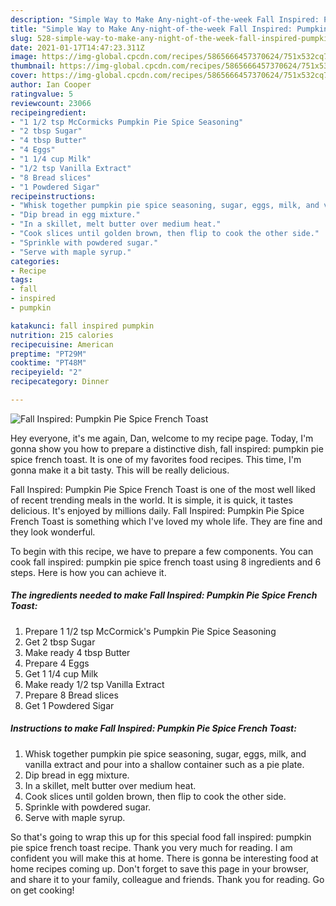 ```yaml
---
description: "Simple Way to Make Any-night-of-the-week Fall Inspired: Pumpkin Pie Spice French Toast"
title: "Simple Way to Make Any-night-of-the-week Fall Inspired: Pumpkin Pie Spice French Toast"
slug: 528-simple-way-to-make-any-night-of-the-week-fall-inspired-pumpkin-pie-spice-french-toast
date: 2021-01-17T14:47:23.311Z
image: https://img-global.cpcdn.com/recipes/5865666457370624/751x532cq70/fall-inspired-pumpkin-pie-spice-french-toast-recipe-main-photo.jpg
thumbnail: https://img-global.cpcdn.com/recipes/5865666457370624/751x532cq70/fall-inspired-pumpkin-pie-spice-french-toast-recipe-main-photo.jpg
cover: https://img-global.cpcdn.com/recipes/5865666457370624/751x532cq70/fall-inspired-pumpkin-pie-spice-french-toast-recipe-main-photo.jpg
author: Ian Cooper
ratingvalue: 5
reviewcount: 23066
recipeingredient:
- "1 1/2 tsp McCormicks Pumpkin Pie Spice Seasoning"
- "2 tbsp Sugar"
- "4 tbsp Butter"
- "4 Eggs"
- "1 1/4 cup Milk"
- "1/2 tsp Vanilla Extract"
- "8 Bread slices"
- "1 Powdered Sigar"
recipeinstructions:
- "Whisk together pumpkin pie spice seasoning, sugar, eggs, milk, and vanilla extract and pour into a shallow container such as a pie plate."
- "Dip bread in egg mixture."
- "In a skillet, melt butter over medium heat."
- "Cook slices until golden brown, then flip to cook the other side."
- "Sprinkle with powdered sugar."
- "Serve with maple syrup."
categories:
- Recipe
tags:
- fall
- inspired
- pumpkin

katakunci: fall inspired pumpkin 
nutrition: 215 calories
recipecuisine: American
preptime: "PT29M"
cooktime: "PT48M"
recipeyield: "2"
recipecategory: Dinner

---
```



![Fall Inspired: Pumpkin Pie Spice French Toast](https://img-global.cpcdn.com/recipes/5865666457370624/751x532cq70/fall-inspired-pumpkin-pie-spice-french-toast-recipe-main-photo.jpg)

Hey everyone, it's me again, Dan, welcome to my recipe page. Today, I'm gonna show you how to prepare a distinctive dish, fall inspired: pumpkin pie spice french toast. It is one of my favorites food recipes. This time, I'm gonna make it a bit tasty. This will be really delicious.

Fall Inspired: Pumpkin Pie Spice French Toast is one of the most well liked of recent trending meals in the world. It is simple, it is quick, it tastes delicious. It's enjoyed by millions daily. Fall Inspired: Pumpkin Pie Spice French Toast is something which I've loved my whole life. They are fine and they look wonderful.




To begin with this recipe, we have to prepare a few components. You can cook fall inspired: pumpkin pie spice french toast using 8 ingredients and 6 steps. Here is how you can achieve it.

<!--inarticleads1-->

##### The ingredients needed to make Fall Inspired: Pumpkin Pie Spice French Toast:

1. Prepare 1 1/2 tsp McCormick&#39;s Pumpkin Pie Spice Seasoning
1. Get 2 tbsp Sugar
1. Make ready 4 tbsp Butter
1. Prepare 4 Eggs
1. Get 1 1/4 cup Milk
1. Make ready 1/2 tsp Vanilla Extract
1. Prepare 8 Bread slices
1. Get 1 Powdered Sigar




<!--inarticleads2-->

##### Instructions to make Fall Inspired: Pumpkin Pie Spice French Toast:

1. Whisk together pumpkin pie spice seasoning, sugar, eggs, milk, and vanilla extract and pour into a shallow container such as a pie plate.
1. Dip bread in egg mixture.
1. In a skillet, melt butter over medium heat.
1. Cook slices until golden brown, then flip to cook the other side.
1. Sprinkle with powdered sugar.
1. Serve with maple syrup.




So that's going to wrap this up for this special food fall inspired: pumpkin pie spice french toast recipe. Thank you very much for reading. I am confident you will make this at home. There is gonna be interesting food at home recipes coming up. Don't forget to save this page in your browser, and share it to your family, colleague and friends. Thank you for reading. Go on get cooking!
